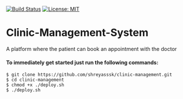 [![Build Status](https://travis-ci.com/shreyasssk/clinic-management.svg?token=JdYqe9nKAEREtvNvq462&branch=main)](https://travis-ci.com/shreyasssk/clinic-management)
[![License: MIT](https://img.shields.io/badge/License-MIT-blue.svg)](https://opensource.org/licenses/MIT)
# Clinic-Management-System
A platform where the patient can book an appointment with the doctor

#### To immediately get started just run the following commands:
```
$ git clone https://github.com/shreyasssk/clinic-management.git
$ cd clinic-management
$ chmod +x ./deploy.sh
$ ./deploy.sh

```
